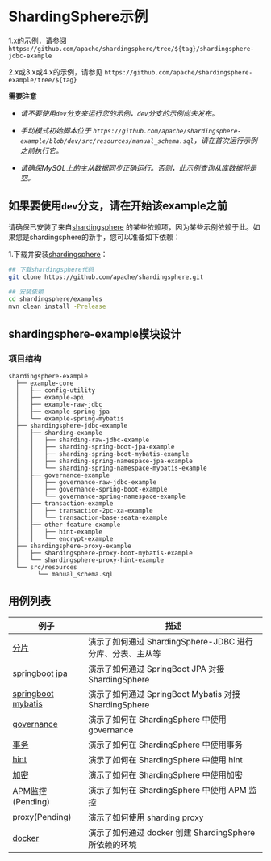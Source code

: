 # ShardingSphere示例

1.x的示例，请参阅 `https://github.com/apache/shardingsphere/tree/${tag}/shardingsphere-jdbc-example`

2.x或3.x或4.x的示例，请参见 `https://github.com/apache/shardingsphere-example/tree/${tag}`

**需要注意**

- *请不要使用`dev`分支来运行您的示例，`dev`分支的示例尚未发布。*

- *手动模式初始脚本位于 `https://github.com/apache/shardingsphere-example/blob/dev/src/resources/manual_schema.sql`，请在首次运行示例之前执行它。*

- *请确保MySQL上的主从数据同步正确运行。否则，此示例查询从库数据将是空。*

## 如果要使用`dev`分支，请在开始该example之前

请确保已安装了来自[shardingsphere](https://github.com/apache/shardingsphere) 的某些依赖项，因为某些示例依赖于此。如果您是shardingsphere的新手，您可以准备如下依赖：

1.下载并安装[shardingsphere](https://github.com/apache/shardingsphere)：

```bash
## 下载shardingsphere代码
git clone https://github.com/apache/shardingsphere.git

## 安装依赖
cd shardingsphere/examples
mvn clean install -Prelease
```

## shardingsphere-example模块设计

### 项目结构

```
shardingsphere-example
  ├── example-core
  │   ├── config-utility
  │   ├── example-api
  │   ├── example-raw-jdbc
  │   ├── example-spring-jpa
  │   └── example-spring-mybatis
  ├── shardingsphere-jdbc-example
  │   ├── sharding-example
  │   │   ├── sharding-raw-jdbc-example
  │   │   ├── sharding-spring-boot-jpa-example
  │   │   ├── sharding-spring-boot-mybatis-example
  │   │   ├── sharding-spring-namespace-jpa-example
  │   │   └── sharding-spring-namespace-mybatis-example
  │   ├── governance-example
  │   │   ├── governance-raw-jdbc-example
  │   │   ├── governance-spring-boot-example
  │   │   └── governance-spring-namespace-example
  │   ├── transaction-example
  │   │   ├── transaction-2pc-xa-example
  │   │   └── transaction-base-seata-example
  │   ├── other-feature-example
  │   │   ├── hint-example
  │   │   └── encrypt-example
  ├── shardingsphere-proxy-example
  │   ├── shardingsphere-proxy-boot-mybatis-example
  │   └── shardingsphere-proxy-hint-example
  └── src/resources
        └── manual_schema.sql
```

## 用例列表

| 例子 | 描述 |
|---------|-------------|
| [分片](shardingsphere-jdbc-example/sharding-example) | 演示了如何通过 ShardingSphere-JDBC 进行分库、分表、主从等 |
| [springboot jpa](shardingsphere-jdbc-example/sharding-example/sharding-spring-boot-jpa-example) | 演示了如何通过 SpringBoot JPA 对接 ShardingSphere |
| [springboot mybatis](shardingsphere-jdbc-example/sharding-example/sharding-spring-boot-mybatis-example) | 演示了如何通过 SpringBoot Mybatis 对接 ShardingSphere |
| [governance](shardingsphere-jdbc-example/governance-example) | 演示了如何在 ShardingSphere 中使用 governance |
| [事务](shardingsphere-jdbc-example/transaction-example) | 演示了如何在 ShardingSphere 中使用事务 |
| [hint](shardingsphere-jdbc-example/other-feature-example/hint-example) | 演示了如何在 ShardingSphere 中使用 hint |
| [加密](shardingsphere-jdbc-example/other-feature-example/encrypt-example) | 演示了如何在 ShardingSphere 中使用加密 |
| APM监控(Pending) | 演示了如何在 ShardingSphere 中使用 APM 监控 |
| proxy(Pending) | 演示了如何使用 sharding proxy |
| [docker](./docker/docker-compose.md) | 演示了如何通过 docker 创建 ShardingSphere 所依赖的环境 |
